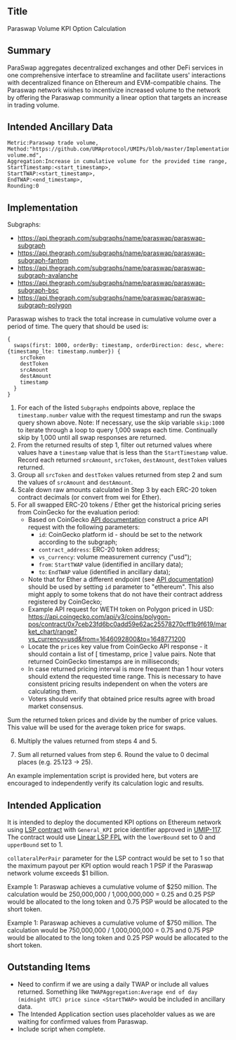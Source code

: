## Title

Paraswap Volume KPI Option Calculation

## Summary

ParaSwap aggregates decentralized exchanges and other DeFi services in one comprehensive interface to streamline and facilitate users' interactions with decentralized finance on Ethereum and EVM-compatible chains. The Paraswap network wishes to incentivize increased volume to the network by offering the Paraswap community a linear option that targets an increase in trading volume.

## Intended Ancillary Data

```
Metric:Paraswap trade volume,
Method:"https://github.com/UMAprotocol/UMIPs/blob/master/Implementations/paraswap-volume.md",
Aggregation:Increase in cumulative volume for the provided time range,
StartTimestamp:<start_timestamp>,
StartTWAP:<start_timestamp>,
EndTWAP:<end_timestamp>,
Rounding:0
```

## Implementation

Subgraphs:

- https://api.thegraph.com/subgraphs/name/paraswap/paraswap-subgraph
- https://api.thegraph.com/subgraphs/name/paraswap/paraswap-subgraph-fantom
- https://api.thegraph.com/subgraphs/name/paraswap/paraswap-subgraph-avalanche
- https://api.thegraph.com/subgraphs/name/paraswap/paraswap-subgraph-bsc
- https://api.thegraph.com/subgraphs/name/paraswap/paraswap-subgraph-polygon

Paraswap wishes to track the total increase in cumulative volume over a period of time. The query that should be used is:

```
{
  swaps(first: 1000, orderBy: timestamp, orderDirection: desc, where:{timestamp_lte: timestamp.number}) {
    srcToken
    destToken
    srcAmount
    destAmount
    timestamp
  }
}
```

1. For each of the listed `Subgraphs` endpoints above, replace the `timestamp.number` value with the request timestamp and run the swaps query shown above. Note: If necessary, use the skip variable `skip:1000` to iterate through a loop to query 1,000 swaps each time. Continually skip by 1,000 until all swap responses are returned.
2. From the returned results of step 1, filter out returned values where values have a `timestamp` value that is less than the `StartTimestamp` value. Record each returned `srcAmount`, `srcToken`, `destAmount`, `destToken` values returned.
3. Group all `srcToken` and `destToken` values returned from step 2 and sum the values of `srcAmount` and `destAmount`.
4. Scale down raw amounts calculated in Step 3 by each ERC-20 token contract decimals (or convert from wei for Ether).
5. For all swapped ERC-20 tokens / Ether get the historical pricing series from CoinGecko for the evaluation period:
   - Based on CoinGecko [API documentation](https://www.coingecko.com/api/documentations/v3#/contract/get_coins__id__contract__contract_address__market_chart_range) construct a price API request with the following parameters:
     - `id`: CoinGecko platform id - should be set to the network according to the subgraph;
     - `contract_address`: ERC-20 token address;
     - `vs_currency`: volume measurement currency ("usd");
     - `from`: `StartTWAP` value (identified in ancillary data);
     - `to`: `EndTWAP` value (identified in ancillary data);
   - Note that for Ether a different endpoint (see [API documentation](https://www.coingecko.com/api/documentations/v3#/coins/get_coins__id__market_chart_range)) should be used by setting `id` parameter to "ethereum". This also might apply to some tokens that do not have their contract address registered by CoinGecko;
   - Example API request for WETH token on Polygon priced in USD: https://api.coingecko.com/api/v3/coins/polygon-pos/contract/0x7ceb23fd6bc0add59e62ac25578270cff1b9f619/market_chart/range?vs_currency=usd&from=1646092800&to=1648771200
   - Locate the `prices` key value from CoinGecko API response - it should contain a list of [ timestamp, price ] value pairs. Note that returned CoinGecko timestamps are in milliseconds;
   - In case returned pricing interval is more frequent than 1 hour voters should extend the requested time range. This is necessary to have consistent pricing results independent on when the voters are calculating them.
   - Voters should verify that obtained price results agree with broad market consensus.

Sum the returned token prices and divide by the number of price values. This value will be used for the average token price for swaps.

6. Multiply the values returned from steps 4 and 5.

5. Sum all returned values from step 6. Round the value to 0 decimal places (e.g. 25.123 -> 25).

An example implementation script is provided here, but voters are encouraged to independently verify its calculation logic and results.

## Intended Application

It is intended to deploy the documented KPI options on Ethereum network using [LSP contract](https://github.com/UMAprotocol/protocol/blob/master/packages/core/contracts/financial-templates/long-short-pair/LongShortPair.sol) with `General_KPI` price identifier approved in [UMIP-117](https://github.com/UMAprotocol/UMIPs/blob/master/UMIPs/umip-117.md). The contract would use [Linear LSP FPL](https://github.com/UMAprotocol/protocol/blob/master/packages/core/contracts/financial-templates/common/financial-product-libraries/long-short-pair-libraries/LinearLongShortPairFinancialProductLibrary.sol) with the `lowerBound` set to 0 and `upperBound` set to 1.

`collateralPerPair` parameter for the LSP contract would be set to 1 so that the maximum payout per KPI option would reach 1 PSP if the Paraswap network volume exceeds $1 billion.

Example 1: Paraswap achieves a cumulative volume of $250 million. The calculation would be 250,000,000 / 1,000,000,000 = 0.25 and 0.25 PSP would be allocated to the long token and 0.75 PSP would be allocated to the short token.

Example 1: Paraswap achieves a cumulative volume of $750 million. The calculation would be 750,000,000 / 1,000,000,000 = 0.75 and 0.75 PSP would be allocated to the long token and 0.25 PSP would be allocated to the short token.

## Outstanding Items
- Need to confirm if we are using a daily TWAP or include all values returned. Something like `TWAPAggregation:Average end of day (midnight UTC) price since <StartTWAP>` would be included in ancillary data.
- The Intended Application section uses placeholder values as we are waiting for confirmed values from Paraswap.
- Include script when complete.